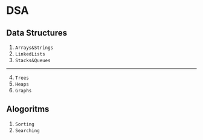 # DSA

## Data Structures

1. `Arrays&Strings`
2. `LinkedLists`
3. `Stacks&Queues`
---
4. `Trees`
5. `Heaps`
6. `Graphs`

## Alogoritms

1. `Sorting`
2. `Searching`